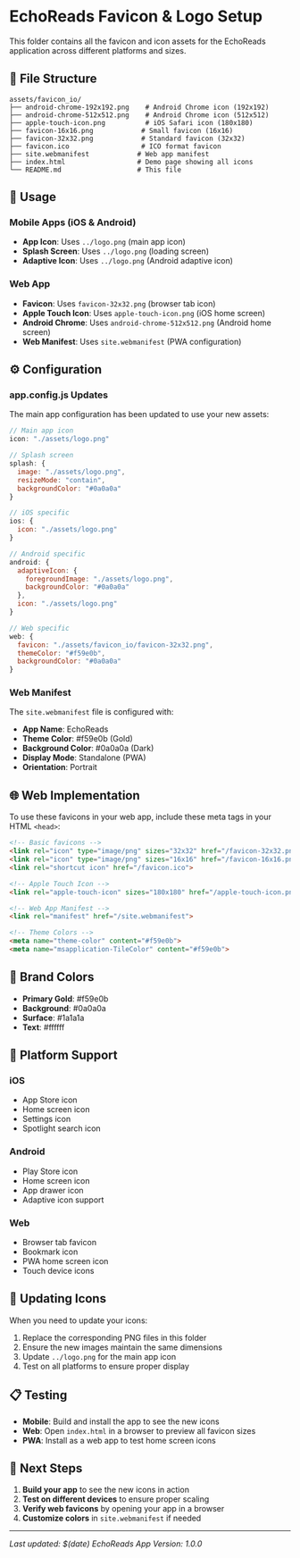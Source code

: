 # EchoReads Favicon & Logo Setup

This folder contains all the favicon and icon assets for the EchoReads application across different platforms and sizes.

## 📁 File Structure

```
assets/favicon_io/
├── android-chrome-192x192.png    # Android Chrome icon (192x192)
├── android-chrome-512x512.png    # Android Chrome icon (512x512)
├── apple-touch-icon.png          # iOS Safari icon (180x180)
├── favicon-16x16.png            # Small favicon (16x16)
├── favicon-32x32.png            # Standard favicon (32x32)
├── favicon.ico                  # ICO format favicon
├── site.webmanifest            # Web app manifest
├── index.html                  # Demo page showing all icons
└── README.md                   # This file
```

## 🎯 Usage

### Mobile Apps (iOS & Android)
- **App Icon**: Uses `../logo.png` (main app icon)
- **Splash Screen**: Uses `../logo.png` (loading screen)
- **Adaptive Icon**: Uses `../logo.png` (Android adaptive icon)

### Web App
- **Favicon**: Uses `favicon-32x32.png` (browser tab icon)
- **Apple Touch Icon**: Uses `apple-touch-icon.png` (iOS home screen)
- **Android Chrome**: Uses `android-chrome-512x512.png` (Android home screen)
- **Web Manifest**: Uses `site.webmanifest` (PWA configuration)

## ⚙️ Configuration

### app.config.js Updates
The main app configuration has been updated to use your new assets:

```javascript
// Main app icon
icon: "./assets/logo.png"

// Splash screen
splash: {
  image: "./assets/logo.png",
  resizeMode: "contain",
  backgroundColor: "#0a0a0a"
}

// iOS specific
ios: {
  icon: "./assets/logo.png"
}

// Android specific
android: {
  adaptiveIcon: {
    foregroundImage: "./assets/logo.png",
    backgroundColor: "#0a0a0a"
  },
  icon: "./assets/logo.png"
}

// Web specific
web: {
  favicon: "./assets/favicon_io/favicon-32x32.png",
  themeColor: "#f59e0b",
  backgroundColor: "#0a0a0a"
}
```

### Web Manifest
The `site.webmanifest` file is configured with:
- **App Name**: EchoReads
- **Theme Color**: #f59e0b (Gold)
- **Background Color**: #0a0a0a (Dark)
- **Display Mode**: Standalone (PWA)
- **Orientation**: Portrait

## 🌐 Web Implementation

To use these favicons in your web app, include these meta tags in your HTML `<head>`:

```html
<!-- Basic favicons -->
<link rel="icon" type="image/png" sizes="32x32" href="/favicon-32x32.png">
<link rel="icon" type="image/png" sizes="16x16" href="/favicon-16x16.png">
<link rel="shortcut icon" href="/favicon.ico">

<!-- Apple Touch Icon -->
<link rel="apple-touch-icon" sizes="180x180" href="/apple-touch-icon.png">

<!-- Web App Manifest -->
<link rel="manifest" href="/site.webmanifest">

<!-- Theme Colors -->
<meta name="theme-color" content="#f59e0b">
<meta name="msapplication-TileColor" content="#f59e0b">
```

## 🎨 Brand Colors

- **Primary Gold**: #f59e0b
- **Background**: #0a0a0a
- **Surface**: #1a1a1a
- **Text**: #ffffff

## 📱 Platform Support

### iOS
- App Store icon
- Home screen icon
- Settings icon
- Spotlight search icon

### Android
- Play Store icon
- Home screen icon
- App drawer icon
- Adaptive icon support

### Web
- Browser tab favicon
- Bookmark icon
- PWA home screen icon
- Touch device icons

## 🔄 Updating Icons

When you need to update your icons:

1. Replace the corresponding PNG files in this folder
2. Ensure the new images maintain the same dimensions
3. Update `../logo.png` for the main app icon
4. Test on all platforms to ensure proper display

## 📋 Testing

- **Mobile**: Build and install the app to see the new icons
- **Web**: Open `index.html` in a browser to preview all favicon sizes
- **PWA**: Install as a web app to test home screen icons

## 🚀 Next Steps

1. **Build your app** to see the new icons in action
2. **Test on different devices** to ensure proper scaling
3. **Verify web favicons** by opening your app in a browser
4. **Customize colors** in `site.webmanifest` if needed

---

*Last updated: $(date)*
*EchoReads App Version: 1.0.0* 